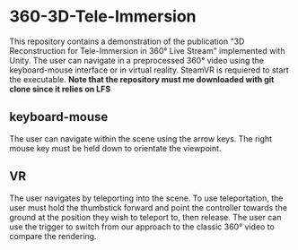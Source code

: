 # 360-3D-Tele-Immersion

This repository contains a demonstration of the publication "3D Reconstruction for Tele-Immersion in 360° Live Stream" implemented with Unity.
The user can navigate in a preprocessed 360° video using the keyboard-mouse interface or in virtual reality.
SteamVR is requiered to start the executable.
**Note that the repository must me downloaded with git clone since it relies on LFS**

## keyboard-mouse

The user can navigate within the scene using the arrow keys.
The right mouse key must be held down to orientate the viewpoint.

## VR

The user navigates by teleporting into the scene.
To use teleportation, the user must hold the thumbstick forward and point the controller towards the ground at the position they wish to teleport to, then release. 
The user can use the trigger to switch from our approach to the classic 360° video to compare the rendering.
